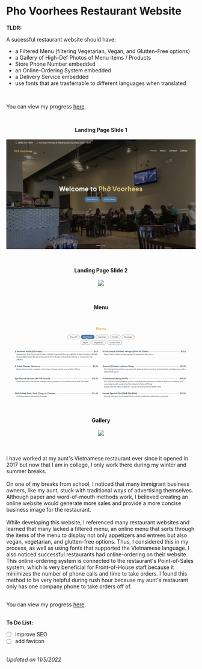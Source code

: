 # Pho Voorhees Restaurant Website

<b> TLDR: </b>

A sucessful restaurant website should have:
 * a Filtered Menu (filtering Vegetarian, Vegan, and Glutten-Free options)
 * a Gallery of High-Def Photos of Menu Items / Products
 * Store Phone Number embedded
 * an Online-Ordering System embedded
 * a Delivery Service embedded
 * use fonts that are trasferrable to different languages when translated
 <br>
 
 You can view my progress [here][1].
 
[1]: http://phovoorhees.com/
 
 
<br>
<p align = "center"> 
 <b>Landing Page Slide 1</b> <br> <br>
 <img width="800" height="auto" src="LandingPage1.png">
 </p>
<br> 

<p align = "center"> 
 <b>Landing Page Slide 2</b> <br> <br>
 <img width="800" height="auto" src="LandingPage2.png">
 </p>
<br> 

<p align = "center"> 
 <b>Menu</b> <br> <br>
 <img height="auto" src="MenuFilter.gif">
 </p>
<br> 

<p align = "center"> 
 <b>Gallery</b> <br> <br>
 <img width="800" height="auto" src="Gallery.gif">
 </p>
<br> 


<br>
I have worked at my aunt's Vietnamese restaurant ever since it opened in 2017 but now that I am in college, I only work there during my winter and summer breaks. 
<br> <br>
On one of my breaks from school, I noticed that many immigrant business owners, like my aunt, stuck with traditional ways of advertising themselves. Although paper and word-of-mouth methods work, I believed creating an online website would generate more sales and provide a more concise business image for the restaurant.
<br> <br>
While developing this website, I referenced many restaurant websites and learned that many lacked a filtered menu, an online menu that sorts through the items of the menu to display not only appetizers and entrees but also vegan, vegetarian, and glutten-free options. Thus, I considered this in my process, as well as using fonts that supported the Vietnamese language. I also noticed successful restaurants had online-ordering on their website. This online-ordering system is connected to the restaurant's Point-of-Sales system, which is very beneficial for Front-of-House staff because it minimizes the number of phone calls and time to take orders. I found this method to be very helpful during rush hour because my aunt's restaurant only has one company phone to take orders off of. 
<br> <br>

You can view my progress [here][1].

[1]: http://phovoorhees.com/

<br>
<b> To Do List: </b>

- [ ] improve SEO 
- [ ] add favicon

<br> 
<i>Updated on 11/5/2022</i>
